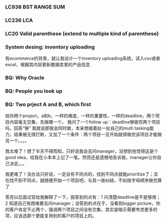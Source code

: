 ### LC938 BST RANGE SUM

### LC236 LCA

### LC20 Valid parenthese (extend to multiple kind of parenthese)

### System desing: inventory uploading
有ecommerce的背景，就让我设计一个inventory uploading系统，读入csv或者excel，根据其内容更新数据库里的产品信息

### BQ: Why Oracle

### BQ: People you look up

### BQ: Two prject A and B, which first
给你两个project，a和b，一样的难度，一样的重要性，一样的deadline，两个项目内容毫无交集，先做哪一个。
我问了一个follow up：deadline够做完两个项目吗，回答“够”
我就说那我会同时做，本来想接着扯一扯自己的multi tasking能力，结果被无情打断，又加了一个条件：两个项目一旦开始就得做完该项目才能做另一个。。。。

我太难了！想了半天不得而知，只好说我会去问manager，没想到他觉得这是个good idea，给我在小本本上记了一笔。然而还是遗憾地告诉我，manager让你自己决定。。。

我更难了！没办法只好说，一定会有不同点的，找到不同点就能prioritize了；实在找不到不同点，就随便开始一个项目吧，与其一直纠结，不如按字母顺序做完算了

答完以后面试官给我解释了一下，我答到的点有：1 问清楚deadline是不是够用；2 知道自己有困难要去问manager；没答到的点在于，没看到bigger picture，你的客户肯定不止两个，强调两个项目之间没有交集，其实是暗示需要考虑更多的项，应该选那个更能复用别的客户的项目上的。

